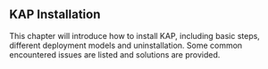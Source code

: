 ## KAP Installation

This chapter will introduce how to install KAP, including basic steps, different deployment models and uninstallation. Some common encountered issues are listed and solutions are provided.
